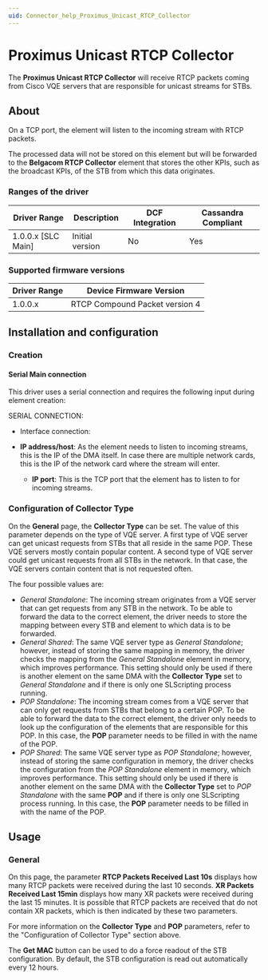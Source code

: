 ```yaml
---
uid: Connector_help_Proximus_Unicast_RTCP_Collector
---
```


# Proximus Unicast RTCP Collector

The **Proximus Unicast RTCP Collector** will receive RTCP packets coming from Cisco VQE servers that are responsible for unicast streams for STBs.

## About

On a TCP port, the element will listen to the incoming stream with RTCP packets.

The processed data will not be stored on this element but will be forwarded to the **Belgacom RTCP Collector** element that stores the other KPIs, such as the broadcast KPIs, of the STB from which this data originates.

### Ranges of the driver

| **Driver Range**     | **Description** | **DCF Integration** | **Cassandra Compliant** |
|----------------------|-----------------|---------------------|-------------------------|
| 1.0.0.x \[SLC Main\] | Initial version | No                  | Yes                     |

### Supported firmware versions

| **Driver Range** | **Device Firmware Version**    |
|------------------|--------------------------------|
| 1.0.0.x          | RTCP Compound Packet version 4 |

## Installation and configuration

### Creation

#### Serial Main connection

This driver uses a serial connection and requires the following input during element creation:

SERIAL CONNECTION:

- Interface connection:

- **IP address/host**: As the element needs to listen to incoming streams, this is the IP of the DMA itself. In case there are multiple network cards, this is the IP of the network card where the stream will enter.
  - **IP port**: This is the TCP port that the element has to listen to for incoming streams.

### Configuration of Collector Type

On the **General** page, the **Collector Type** can be set. The value of this parameter depends on the type of VQE server. A first type of VQE server can get unicast requests from STBs that all reside in the same POP. These VQE servers mostly contain popular content. A second type of VQE server could get unicast requests from all STBs in the network. In that case, the VQE servers contain content that is not requested often.

The four possible values are:

- *General Standalone*: The incoming stream originates from a VQE server that can get requests from any STB in the network. To be able to forward the data to the correct element, the driver needs to store the mapping between every STB and element to which data is to be forwarded.
- *General Shared*: The same VQE server type as *General Standalone*; however, instead of storing the same mapping in memory, the driver checks the mapping from the *General Standalone* element in memory, which improves performance. This setting should only be used if there is another element on the same DMA with the **Collector Type** set to *General Standalone* and if there is only one SLScripting process running.
- *POP Standalone*: The incoming stream comes from a VQE server that can only get requests from STBs that belong to a certain POP. To be able to forward the data to the correct element, the driver only needs to look up the configuration of the elements that are responsible for this POP. In this case, the **POP** parameter needs to be filled in with the name of the POP.
- *POP Shared*: The same VQE server type as *POP Standalone*; however, instead of storing the same configuration in memory, the driver checks the configuration from the *POP* *Standalone* element in memory, which improves performance. This setting should only be used if there is another element on the same DMA with the **Collector Type** set to *POP* *Standalone* with the same **POP** and if there is only one SLScripting process running. In this case, the **POP** parameter needs to be filled in with the name of the POP.

## Usage

### General

On this page, the parameter **RTCP Packets Received Last 10s** displays how many RTCP packets were received during the last 10 seconds. **XR Packets Received Last 15min** displays how many XR packets were received during the last 15 minutes. It is possible that RTCP packets are received that do not contain XR packets, which is then indicated by these two parameters.

For more information on the **Collector Type** and **POP** parameters, refer to the "Configuration of Collector Type" section above.

The **Get MAC** button can be used to do a force readout of the STB configuration. By default, the STB configuration is read out automatically every 12 hours.
